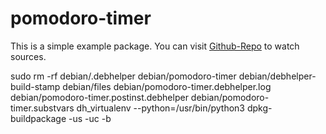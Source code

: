 # pomodoro-timer

This is a simple example package. You can visit
[Github-Repo](https://github.com/asvatov/pomodoro-timer)
to watch sources.

sudo rm -rf debian/.debhelper debian/pomodoro-timer debian/debhelper-build-stamp debian/files debian/pomodoro-timer.debhelper.log debian/pomodoro-timer.postinst.debhelper debian/pomodoro-timer.substvars
dh_virtualenv --python=/usr/bin/python3
dpkg-buildpackage -us -uc -b
